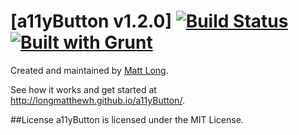 [a11yButton v1.2.0] [![Build Status](https://travis-ci.org/longmatthewh/jquery-a11yButton.svg?branch=master)](https://travis-ci.org/longmatthewh/jquery-a11yButton) [![Built with Grunt](https://cdn.gruntjs.com/builtwith.png)](http://gruntjs.com/)
===============

Created and maintained by [Matt Long](https://github.com/longmatthewh).

See how it works and get started at http://longmatthewh.github.io/a11yButton/.

##License
a11yButton is licensed under the MIT License.
